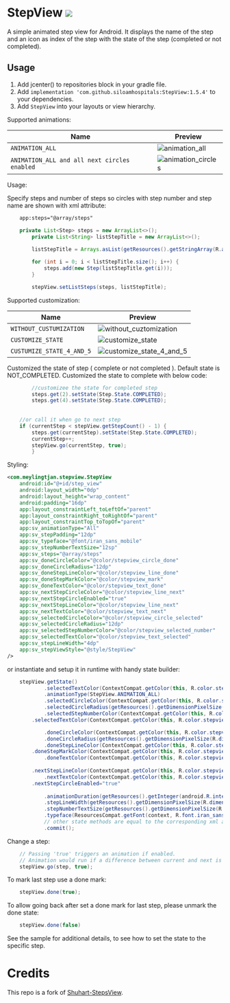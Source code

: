 StepView    [![](https://jitpack.io/v/siloamhospitals/StepView.svg)](https://jitpack.io/#siloamhospitals/StepView)
======================

A simple animated step view for Android. It displays the name of the step and an icon as index of the step with the state of the step (completed or not completed).

Usage
-----

1. Add jcenter() to repositories block in your gradle file.
2. Add `implementation 'com.github.siloamhospitals:StepView:1.5.4'` to your dependencies.
3. Add `StepView` into your layouts or view hierarchy.

Supported animations:

Name| Preview
-------- | ---
`ANIMATION_ALL`| ![animation_all](/images/ANIMATION_ALL.gif)
`ANIMATION_ALL and all next circles enabled`| ![animation_circles](/images/ANIMATION_CIRCLES.gif)

Usage:

Specify steps and number of steps so circles with step number and step name are shown with xml attribute:
```xml
	app:steps="@array/steps"
```
```java
	private List<Step> steps = new ArrayList<>();
        private List<String> listStepTitle = new ArrayList<>();
        
        listStepTitle = Arrays.asList(getResources().getStringArray(R.array.steps));

        for (int i = 0; i < listStepTitle.size(); i++) {
            steps.add(new Step(listStepTitle.get(i)));
        }

        stepView.setListSteps(steps, listStepTitle);
```

Supported customization:

Name| Preview
-------- | ---
`WITHOUT_CUSTUMIZATION`| ![without_cuztomization](/images/WITHOUT_CUSTOMIZATION.jpeg)
`CUSTOMIZE_STATE`| ![customize_state](/images/CUSTOMIZE_STATE.jpeg)
`CUSTUMIZE_STATE_4_AND_5`| ![customize_state_4_and_5](/images/CUSTOMIZE_STATE_4_AND_5.jpeg)

Customized the state of step ( complete or not completed ). Default state is NOT_COMPLETED.
Customized the state to complete with below code:

```java
        //customizee the state for completed step
        steps.get(2).setState(Step.State.COMPLETED);
        steps.get(4).setState(Step.State.COMPLETED);
	
	
	//or call it when go to next step
	if (currentStep < stepView.getStepCount() - 1) {
	    steps.get(currentStep).setState(Step.State.COMPLETED);
	    currentStep++;
	    stepView.go(currentStep, true);
        }
```

Styling:

```xml
<com.meylingtjan.stepview.StepView
    android:id="@+id/step_view"
    android:layout_width="0dp"
    android:layout_height="wrap_content"
    android:padding="16dp"
    app:layout_constraintLeft_toLeftOf="parent"
    app:layout_constraintRight_toRightOf="parent"
    app:layout_constraintTop_toTopOf="parent"
    app:sv_animationType="All"
    app:sv_stepPadding="12dp"
    app:sv_typeface="@font/iran_sans_mobile"
    app:sv_stepNumberTextSize="12sp"
    app:sv_steps="@array/steps"
    app:sv_doneCircleColor="@color/stepview_circle_done"
    app:sv_doneCircleRadius="12dp"
    app:sv_doneStepLineColor="@color/stepview_line_done"
    app:sv_doneStepMarkColor="@color/stepview_mark"
    app:sv_doneTextColor="@color/stepview_text_done"
    app:sv_nextStepCircleColor="@color/stepview_line_next"
    app:sv_nextStepCircleEnabled="true"
    app:sv_nextStepLineColor="@color/stepview_line_next"
    app:sv_nextTextColor="@color/stepview_text_next"
    app:sv_selectedCircleColor="@color/stepview_circle_selected"
    app:sv_selectedCircleRadius="12dp"
    app:sv_selectedStepNumberColor="@color/stepview_selected_number"
    app:sv_selectedTextColor="@color/stepview_text_selected"
    app:sv_stepLineWidth="4dp"
    app:sv_stepViewStyle="@style/StepView"
/>
```

or instantiate and setup it in runtime with handy state builder:

```java
    stepView.getState()
            .selectedTextColor(ContextCompat.getColor(this, R.color.stepview_text_selected))
            .animationType(StepView.ANIMATION_ALL)
            .selectedCircleColor(ContextCompat.getColor(this, R.color.stepview_circle_selected))
            .selectedCircleRadius(getResources().getDimensionPixelSize(R.dimen.dp12))
            .selectedStepNumberColor(ContextCompat.getColor(this, R.color.stepview_selected_number))
	    .selectedTextColor(ContextCompat.getColor(this, R.color.stepview_text_selected))

            .doneCircleColor(ContextCompat.getColor(this, R.color.stepview_circle_done))
            .doneCircleRadius(getResources().getDimensionPixelSize(R.dimen.dp12))
            .doneStepLineColor(ContextCompat.getColor(this, R.color.stepview_line_done))
	    .doneStepMarkColor(ContextCompat.getColor(this, R.color.stepview_mark))
            .doneTextColor(ContextCompat.getColor(this, R.color.stepview_text_done))
	    
	    .nextStepLineColor(ContextCompat.getColor(this, R.color.stepview_line_next))
            .nextTextColor(ContextCompat.getColor(this, R.color.stepview_text_next))
	    .nextStepCircleEnabled="true"
	    
            .animationDuration(getResources().getInteger(android.R.integer.config_shortAnimTime))
            .stepLineWidth(getResources().getDimensionPixelSize(R.dimen.dp1))
            .stepNumberTextSize(getResources().getDimensionPixelSize(R.dimen.sp12))
            .typeface(ResourcesCompat.getFont(context, R.font.iran_sans_mobile))
            // other state methods are equal to the corresponding xml attributes
            .commit();
```

Change a step:
```java
    // Passing 'true' triggers an animation if enabled.
    // Animation would run if a difference between current and next is 1.
    stepView.go(step, true);
```

To mark last step use a done mark:
```java
	stepView.done(true);
```
To allow going back after set a done mark for last step, please unmark the done state:
```java
	stepView.done(false)
```

See the sample for additional details, to see how to set the state to the specific step.

Credits
=======

This repo is a fork of [Shuhart-StepsView](https://github.com/shuhart/StepView).
